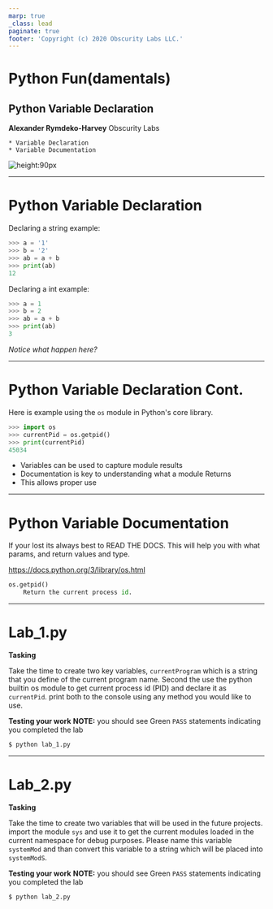 ```yaml
---
marp: true
_class: lead
paginate: true
footer: 'Copyright (c) 2020 Obscurity Labs LLC.'
---
```


# Python Fun(damentals)
## Python Variable Declaration

**Alexander Rymdeko-Harvey**
Obscurity Labs
```text
* Variable Declaration
* Variable Documentation
```

![height:90px](https://obscuritylabs.com/wp-content/uploads/2019/11/OL-3d-landscape-positive-transparent.png)

   
---
# Python Variable Declaration 

Declaring a string example:
```python
>>> a = '1'
>>> b = '2'
>>> ab = a + b
>>> print(ab)
12
```

Declaring a int example:
```python
>>> a = 1
>>> b = 2
>>> ab = a + b
>>> print(ab)
3
```
*Notice what happen here?*

---
# Python Variable Declaration Cont.

Here is example using the `os` module in Python's core library.
```python
>>> import os
>>> currentPid = os.getpid()
>>> print(currentPid)
45034
```
- Variables can be used to capture module results
- Documentation is key to understanding what a module Returns
- This allows proper use

---
# Python Variable Documentation

If your lost its always best to READ THE DOCS. This will help you with what params, and return values and type.

https://docs.python.org/3/library/os.html
```python
os.getpid()
	Return the current process id.
```

---
# Lab_1.py
**Tasking**

Take the time to create two key variables, `currentProgram` which is a string that you define of the current program name. Second the use the python builtin os module to get current process id (PID) and declare it as `currentPid`. print both to the console using any method you would like to use.

**Testing your work**
**NOTE:** you should see Green `PASS` statements indicating you completed the lab
```bash
$ python lab_1.py
```

---
# Lab_2.py
**Tasking**

Take the time to create two variables that will be used in the future projects. import the module `sys` and use it to get the current modules loaded in the current namespace for debug purposes. Please name this variable `systemMod` and than convert this variable to a string which will be placed into `systemModS`.

**Testing your work**
**NOTE:** you should see Green `PASS` statements indicating you completed the lab
```bash
$ python lab_2.py
```